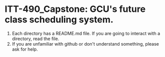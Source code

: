 # ITT-490_Capstone: GCU's future class scheduling system.

1. Each directory has a README.md file. If you are going to interact with a directory, read the file.
2. If you are unfamiliar with github or don't understand something, please ask for help.
